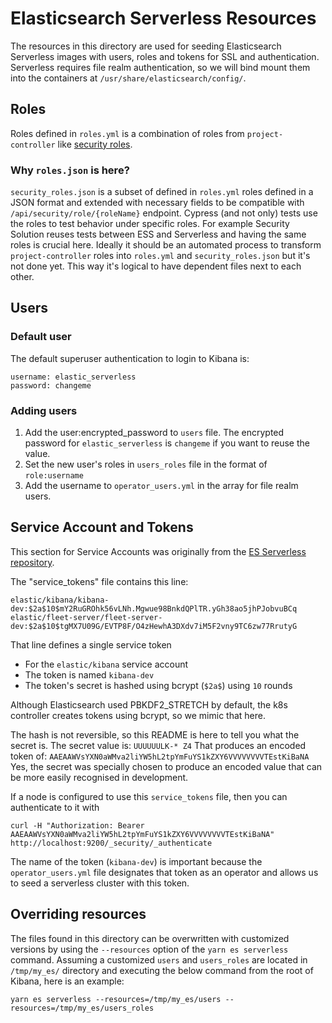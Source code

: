 # Elasticsearch Serverless Resources

The resources in this directory are used for seeding Elasticsearch Serverless images with users, roles and tokens for SSL and authentication. Serverless requires file realm authentication, so we will bind mount them into the containers at `/usr/share/elasticsearch/config/`.

## Roles

Roles defined in `roles.yml` is a combination of roles from `project-controller` like [security roles](https://github.com/elastic/project-controller/blob/main/internal/project/security/config/roles.yml).

### Why `roles.json` is here?

`security_roles.json` is a subset of defined in `roles.yml` roles defined in a JSON format and extended with necessary fields
to be compatible with `/api/security/role/{roleName}` endpoint. Cypress (and not only) tests use the roles to test behavior under specific roles. For example Security Solution reuses tests between ESS and Serverless and having the same roles is crucial here. Ideally it should be an automated process to transform
`project-controller` roles into `roles.yml` and `security_roles.json` but it's not done yet. This way it's logical to have
dependent files next to each other.

## Users

### Default user

The default superuser authentication to login to Kibana is:

```
username: elastic_serverless
password: changeme
```

### Adding users

1. Add the user:encrypted_password to `users` file. The encrypted password for `elastic_serverless` is `changeme` if you want to reuse the value.
1. Set the new user's roles in `users_roles` file in the format of `role:username`
1. Add the username to `operator_users.yml` in the array for file realm users.

## Service Account and Tokens

This section for Service Accounts was originally from the [ES Serverless repository](https://github.com/elastic/elasticsearch-serverless/blob/main/serverless-build-tools/src/main/resources/README.service_tokens.md).

The "service_tokens" file contains this line:

```
elastic/kibana/kibana-dev:$2a$10$mY2RuGROhk56vLNh.Mgwue98BnkdQPlTR.yGh38ao5jhPJobvuBCq
elastic/fleet-server/fleet-server-dev:$2a$10$tgMX7U09G/EVTP8F/O4zHewhA3DXdv7iM5F2vny9TC6zw77RrutyG
```

That line defines a single service token

- For the `elastic/kibana` service account
- The token is named `kibana-dev`
- The token's secret is hashed using bcrypt (`$2a$`) using `10` rounds

Although Elasticsearch used PBKDF2_STRETCH by default, the k8s controller
creates tokens using bcrypt, so we mimic that here.

The hash is not reversible, so this README is here to tell you what the secret is.
The secret value is: `UUUUUULK-* Z4`
That produces an encoded token of: `AAEAAWVsYXN0aWMva2liYW5hL2tpYmFuYS1kZXY6VVVVVVVVTEstKiBaNA`
Yes, the secret was specially chosen to produce an encoded value that can be more easily recognised in development.

If a node is configured to use this `service_tokens` file, then you can authenticate to it with

```
curl -H "Authorization: Bearer AAEAAWVsYXN0aWMva2liYW5hL2tpYmFuYS1kZXY6VVVVVVVVTEstKiBaNA" http://localhost:9200/_security/_authenticate
```

The name of the token (`kibana-dev`) is important because the `operator_users.yml` file designates that token as an operator and allows us to seed a serverless cluster with this token.

## Overriding resources

The files found in this directory can be overwritten with customized versions by using the `--resources` option of the `yarn es serverless` command.
Assuming a customized `users` and `users_roles` are located in `/tmp/my_es/` directory and executing the below command from the root of Kibana, here is an example:

```shell
yarn es serverless --resources=/tmp/my_es/users --resources=/tmp/my_es/users_roles
```
